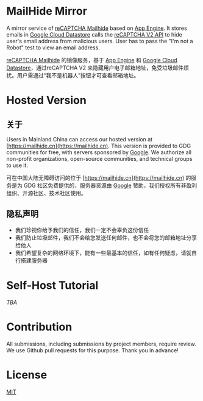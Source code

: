 # MailHide Mirror
A mirror service of [reCAPTCHA Mailhide](https://www.google.com/recaptcha/admin#mailhide) based on [App Engine](https://cloud.google.com/appengine/). It stores emails in [Google Cloud Datastore](https://cloud.google.com/datastore/) calls the [reCAPTCHA V2 API](https://developers.google.com/recaptcha/intro) to hide user's email address from malicious users. User has to pass the "I'm not a Robot" test to view an email address.

[reCAPTCHA Mailhide](https://www.google.com/recaptcha/admin#mailhide) 的镜像服务，基于 [App Engine](https://cloud.google.com/appengine/) 和 [Google Cloud Datastore](https://cloud.google.com/datastore/)，通过reCAPTCHA V2 来隐藏用户电子邮箱地址，免受垃圾邮件烦扰。用户需通过“我不是机器人”按钮才可查看邮箱地址。


# Hosted Version
## 关于

Users in Mainland China can access our hosted version at [https://mailhide.cn](https://mailhide.cn). This version is provided to GDG communities for free, with servers sponsored by [Google](https://www.google.com). We authorize all non-profit organizations, open-source communities, and technical groups to use it.

可在中国大陆无障碍访问的位于 [https://mailhide.cn](https://mailhide.cn) 的服务是为 GDG 社区免费提供的，服务器资源由 [Google](https://www.google.com) 赞助，我们授权所有非盈利组织、开源社区、技术社区使用。

 

## 隐私声明
* 我们珍视你给予我们的信任，我们一定不会辜负这份信任
* 我们防止垃圾邮件，我们不会给您发送任何邮件，也不会将您的邮箱地址分享给他人
* 我们希望复杂的网络环境下，能有一些最基本的信任，如有任何疑虑，请就自行搭建服务器

# Self-Host Tutorial
*TBA*

# Contribution
All submissions, including submissions by project members, require review. We use Github pull requests for this purpose. Thank you in advance!

# License
[MIT](LICENSE)
